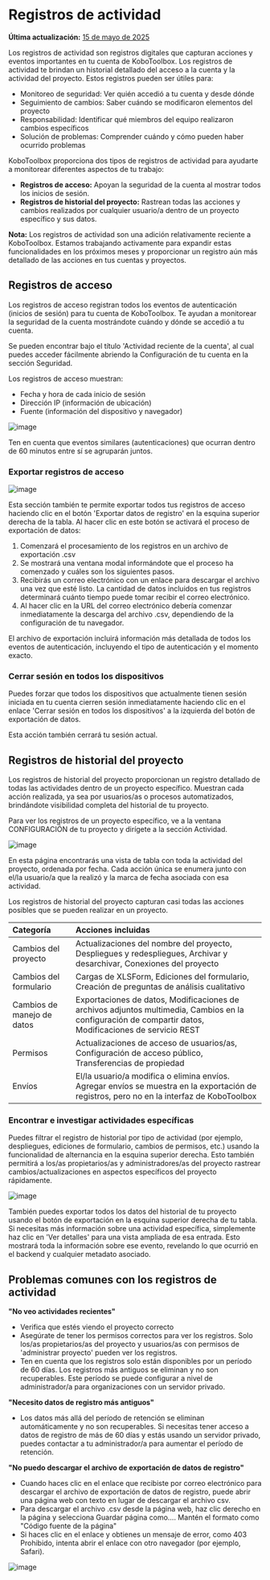 # Registros de actividad
**Última actualización:** <a href="https://github.com/kobotoolbox/docs/blob/d6f09be2d6f022db661e2a4d9da0b962db44633e/source/activity_logs.md" class="reference">15 de mayo de 2025</a>

Los registros de actividad son registros digitales que capturan acciones y eventos importantes en tu cuenta de KoboToolbox. Los registros de actividad te brindan un historial detallado del acceso a la cuenta y la actividad del proyecto.
Estos registros pueden ser útiles para:

-   Monitoreo de seguridad: Ver quién accedió a tu cuenta y desde dónde
-   Seguimiento de cambios: Saber cuándo se modificaron elementos del proyecto
-   Responsabilidad: Identificar qué miembros del equipo realizaron cambios específicos
-   Solución de problemas: Comprender cuándo y cómo pueden haber ocurrido problemas

KoboToolbox proporciona dos tipos de registros de actividad para ayudarte a monitorear diferentes aspectos de tu trabajo:

-   **Registros de acceso:** Apoyan la seguridad de la cuenta al mostrar todos los inicios de sesión.
-   **Registros de historial del proyecto:** Rastrean todas las acciones y cambios realizados por cualquier usuario/a dentro de un proyecto específico y sus datos.


<p class="note">
  <b>Nota:</b> Los registros de actividad son una adición relativamente reciente a KoboToolbox. Estamos trabajando activamente para expandir estas funcionalidades en los próximos meses y proporcionar un registro aún más detallado de las acciones en tus cuentas y proyectos.
</p>

## Registros de acceso

Los registros de acceso registran todos los eventos de autenticación (inicios de sesión) para tu cuenta de KoboToolbox. Te ayudan a monitorear la seguridad de la cuenta mostrándote cuándo y dónde se accedió a tu cuenta.

Se pueden encontrar bajo el título 'Actividad reciente de la cuenta', al cual puedes acceder fácilmente abriendo la Configuración de tu cuenta en la sección Seguridad.

Los registros de acceso muestran:

-   Fecha y hora de cada inicio de sesión
-   Dirección IP (información de ubicación)
-   Fuente (información del dispositivo y navegador)

![image](/images/activity_logs/Logs-image01.jpg)

Ten en cuenta que eventos similares (autenticaciones) que ocurran dentro de 60 minutos entre sí se agruparán juntos.

### Exportar registros de acceso

![image](images/activity_logs/Logs-image02.jpg)

Esta sección también te permite exportar todos tus registros de acceso haciendo clic en el botón 'Exportar datos de registro' en la esquina superior derecha de la tabla. Al hacer clic en este botón se activará el proceso de exportación de datos:
1. Comenzará el procesamiento de los registros en un archivo de exportación .csv
2. Se mostrará una ventana modal informándote que el proceso ha comenzado y cuáles son los siguientes pasos.
3. Recibirás un correo electrónico con un enlace para descargar el archivo una vez que esté listo. La cantidad de datos incluidos en tus registros determinará cuánto tiempo puede tomar recibir el correo electrónico.
4. Al hacer clic en la URL del correo electrónico debería comenzar inmediatamente la descarga del archivo .csv, dependiendo de la configuración de tu navegador.

El archivo de exportación incluirá información más detallada de todos los eventos de autenticación, incluyendo el tipo de autenticación y el momento exacto.

### Cerrar sesión en todos los dispositivos

Puedes forzar que todos los dispositivos que actualmente tienen sesión iniciada en tu cuenta cierren sesión inmediatamente haciendo clic en el enlace 'Cerrar sesión en todos los dispositivos' a la izquierda del botón de exportación de datos.

Esta acción también cerrará tu sesión actual.

## Registros de historial del proyecto

Los registros de historial del proyecto proporcionan un registro detallado de todas las actividades dentro de un proyecto específico. Muestran cada acción realizada, ya sea por usuarios/as o procesos automatizados, brindándote visibilidad completa del historial de tu proyecto.

Para ver los registros de un proyecto específico, ve a la ventana CONFIGURACIÓN de tu proyecto y dirígete a la sección Actividad.

![image](/images/activity_logs/Logs-image3.jpg)

En esta página encontrarás una vista de tabla con toda la actividad del proyecto, ordenada por fecha. Cada acción única se enumera junto con el/la usuario/a que la realizó y la marca de fecha asociada con esa actividad.

Los registros de historial del proyecto capturan casi todas las acciones posibles que se pueden realizar en un proyecto.

| Categoría                      | Acciones incluidas                                                                                                                                |
| :------------------------------| :-------------------------------------------------------------------------------------------------------------------------------------------------|
| Cambios del proyecto           | Actualizaciones del nombre del proyecto, Despliegues y redespliegues, Archivar y desarchivar, Conexiones del proyecto                            |
| Cambios del formulario         | Cargas de XLSForm, Ediciones del formulario, Creación de preguntas de análisis cualitativo                                                       |
| Cambios de manejo de datos     | Exportaciones de datos, Modificaciones de archivos adjuntos multimedia, Cambios en la configuración de compartir datos, Modificaciones de servicio REST |
| Permisos                       | Actualizaciones de acceso de usuarios/as, Configuración de acceso público, Transferencias de propiedad                                            |
| Envíos                         | El/la usuario/a modifica o elimina envíos. Agregar envíos se muestra en la exportación de registros, pero no en la interfaz de KoboToolbox       |

### Encontrar e investigar actividades específicas

Puedes filtrar el registro de historial por tipo de actividad (por ejemplo, despliegues, ediciones de formulario, cambios de permisos, etc.) usando la funcionalidad de alternancia en la esquina superior derecha. Esto también permitirá a los/as propietarios/as y administradores/as del proyecto rastrear cambios/actualizaciones en aspectos específicos del proyecto rápidamente.

![image](/images/activity_logs/Logs-GIF01.gif)

También puedes exportar todos los datos del historial de tu proyecto usando el botón de exportación en la esquina superior derecha de tu tabla.
Si necesitas más información sobre una actividad específica, simplemente haz clic en 'Ver detalles' para una vista ampliada de esa entrada. Esto mostrará toda la información sobre ese evento, revelando lo que ocurrió en el backend y cualquier metadato asociado.

## Problemas comunes con los registros de actividad

**"No veo actividades recientes"**
-   Verifica que estés viendo el proyecto correcto
-   Asegúrate de tener los permisos correctos para ver los registros. Solo los/as propietarios/as del proyecto y usuarios/as con permisos de 'administrar proyecto' pueden ver los registros.
-   Ten en cuenta que los registros solo están disponibles por un período de 60 días. Los registros más antiguos se eliminan y no son recuperables. Este período se puede configurar a nivel de administrador/a para organizaciones con un servidor privado.

**"Necesito datos de registro más antiguos"**
-   Los datos más allá del período de retención se eliminan automáticamente y no son recuperables. Si necesitas tener acceso a datos de registro de más de 60 días y estás usando un servidor privado, puedes contactar a tu administrador/a para aumentar el período de retención.

**"No puedo descargar el archivo de exportación de datos de registro"**
-   Cuando haces clic en el enlace que recibiste por correo electrónico para descargar el archivo de exportación de datos de registro, puede abrir una página web con texto en lugar de descargar el archivo csv.
-   Para descargar el archivo .csv desde la página web, haz clic derecho en la página y selecciona Guardar página como…. Mantén el formato como "Código fuente de la página"
-   Si haces clic en el enlace y obtienes un mensaje de error, como 403 Prohibido, intenta abrir el enlace con otro navegador (por ejemplo, Safari).

![image](/images/getting_started_organization_feature/organizations_project_views.gif)